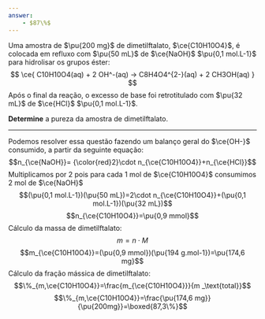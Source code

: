 ```yaml
---
answer:
    - $87\%$
---
```


Uma amostra de $\pu{200 mg}$ de dimetilftalato, $\ce{C10H10O4}$, é colocada em refluxo com $\pu{50 mL}$ de $\ce{NaOH}$ $\pu{0,1 mol.L-1}$ para hidrolisar os grupos éster:
$$
    \ce{ C10H10O4(aq) + 2 OH^-(aq) -> C8H4O4^{2-}(aq) + 2 CH3OH(aq) }
$$
Após o final da reação, o excesso de base foi retrotitulado com $\pu{32 mL}$ de $\ce{HCl}$ $\pu{0,1 mol.L-1}$.

**Determine** a pureza da amostra de dimetilftalato.

---

Podemos resolver essa questão fazendo um balanço geral do $\ce{OH-}$ consumido, a partir da seguinte equação:
$$n_{\ce{NaOH}}= {\color{red}2}\cdot n_{\ce{C10H10O4}}+n_{\ce{HCl}}$$
Multiplicamos por 2 pois para cada 1 mol de $\ce{C10H10O4}$ consumimos 2 mol de $\ce{NaOH}$
$$(\pu{0,1 mol.L-1})(\pu{50 mL})=2\cdot n_{\ce{C10H10O4}}+(\pu{0,1 mol.L-1})(\pu{32 mL})$$
$$n_{\ce{C10H10O4}}=\pu{0,9 mmol}$$
Cálculo da massa de dimetilftalato:
$$m= n \cdot M$$
$$m_{\ce{C10H10O4}}=(\pu{0,9 mmol})(\pu{194 g.mol-1})=\pu{174,6 mg}$$
Cálculo da fração mássica de dimetilftalato:
$$\%_{m,\ce{C10H10O4}}=\frac{m_{\ce{C10H10O4}}}{m _\text{total}}$$
$$\%_{m,\ce{C10H10O4}}=\frac{\pu{174,6 mg}}{\pu{200mg}}=\boxed{87,3\%}$$

